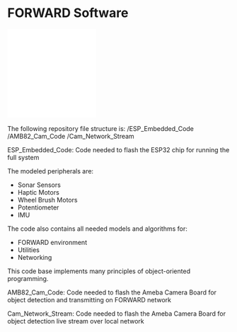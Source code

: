 # FORWARD Software
<img src="https://raw.githubusercontent.com/FORWARD-Walker/website-fa24sp25g25/main/images/FORWARD_logo.png" alt="FORWARD Logo" width="200"/>

The following repository file structure is:
/ESP_Embedded_Code 
/AMB82_Cam_Code
/Cam_Network_Stream

ESP_Embedded_Code: Code needed to flash the ESP32 chip for running the full system

  The modeled peripherals are:
  - Sonar Sensors  
  - Haptic Motors  
  - Wheel Brush Motors  
  - Potentiometer  
  - IMU  
  
  The code also contains all needed models and algorithms for:
  - FORWARD environment  
  - Utilities  
  - Networking  
  
  This code base implements many principles of object-oriented programming.

AMB82_Cam_Code: Code needed to flash the Ameba Camera Board for object detection and transmitting on FORWARD network

Cam_Network_Stream: Code needed to flash the Ameba Camera Board for object detection live stream over local network
